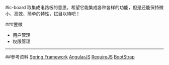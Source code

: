 #ic-board
取集成电路板的意思。希望它能集成各种各样的功能，但是还能保持微小、高效、简单的特性，拭目以待吧！


###要做

* 用户管理
* 权限管理



------------------------------
##参考资料
[Spring Framework](http://spring.io)
[AngularJS](https://angularjs.org/)
[RequireJS](http://www.requirejs.org/)
[BootStrap](http://getbootstrap.com/)